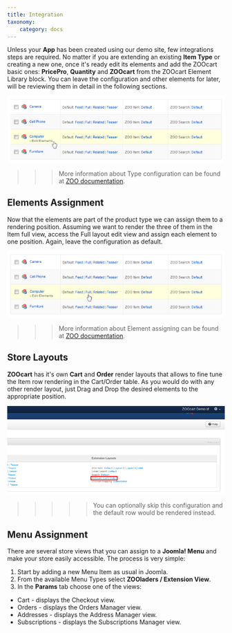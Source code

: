 ```yaml
---
title: Integration
taxonomy:
    category: docs
---
```


Unless your **App** has been created using our demo site, few integrations steps are required. No matter if you are extending an existing **Item Type** or creating a new one, once it's ready edit its elements and add the ZOOcart basic ones: **PricePro**, **Quantity** and **ZOOcart** from the ZOOcart Element Library block. You can leave the configuration and other elements for later, will be reviewing them in detail in the following sections.

![Edit Elements](edit-elements.png)

>>> More information about Type configuration can be found at [ZOO documentation](http://yootheme.com/zoo/documentation/advanced/create-new-types).

## Elements Assignment

Now that the elements are part of the product type we can assign them to a rendering position. Assuming we want to render the three of them in the Item full view, access the Full layout edit view and assign each element to one position. Again, leave the configuration as default.

![Render Layouts](render-layouts.png)

>>> More information about Element assigning can be found at [ZOO documentation](http://yootheme.com/zoo/documentation/advanced/assign-elements-to-layout-positions).

## Store Layouts

**ZOOcart** has it's own **Cart** and **Order** render layouts that allows to fine tune the Item row rendering in the Cart/Order table. As you would do with any other render layout, just Drag and Drop the desired elements to the appropriate position.

![Store Layouts](store-layouts.png)

>>>>> You can optionally skip this configuration and the default row would be rendered instead.

## Menu Assignment

There are several store views that you can assign to a **Joomla! Menu** and make your store easily accessible. The process is very simple:

1. Start by adding a new Menu Item as usual in Joomla.
2. From the available Menu Types select **ZOOladers / Extension View**.
3. In the **Params** tab choose one of the views:
  * Cart - displays the Checkout view.
  * Orders - displays the Orders Manager view.
  * Addresses - displays the Address Manager view.
  * Subscriptions - displays the Subscriptions Manager view.
